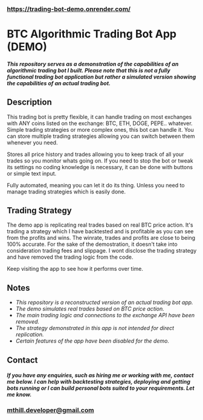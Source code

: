 ### https://trading-bot-demo.onrender.com/
# BTC Algorithmic Trading Bot App (DEMO)


#### *This repository serves as a demonstration of the capabilities of an algorithmic trading bot I built. Please note that this is not a fully functional trading bot application but rather a simulated version showing the capabilities of an actual trading bot.*

## Description
This trading bot is pretty flexible, it can handle trading on most exchanges with ANY coins listed on the exchange: BTC, ETH, DOGE, PEPE.. whatever. Simple trading strategies or more complex ones, this bot can handle it. You can store multiple trading strategies allowing you can switch between them whenever you need.

Stores all price history and trades allowing you to keep track of all your trades so you monitor whats going on. If you need to stop the bot or tweak its settings no coding knowledge is necessary, it can be done with buttons or simple text input.

Fully automated, meaning you can let it do its thing. Unless you need to manage trading strategies which is easily done.

## **Trading Strategy**

The demo app is replicating real trades based on real BTC price action. It's trading a strategy which I have backtested and is profitable as you can see from the profits and wins. The winrate, trades and profits are close to being 100% accurate. For the sake of the demostration, it doesn't take into consideration trading fees and slippage. I wont disclose the trading strategy and have removed the trading logic from the code.

Keep visiting the app to see how it performs over time.

## Notes

- *This repository is a reconstructed version of an actual trading bot app.*
- *The demo simulates real trades based on BTC price action.*
- *The main trading logic and connections to the exchange API have been removed.*
- *The strategy demonstrated in this app is not intended for direct replication.*
- *Certain features of the app have been disabled for the demo.*

## Contact
#### *If you have any enquiries, such as hiring me or working with me, contact me below. I can help with backtesting strategies, deploying and getting bots running or I can build personal bots suited to your requirements. Let me know.*
### mthill.developer@gmail.com




